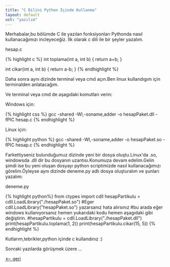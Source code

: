 ```yaml
---
title: "C Dilini Python İçinde Kullanma"
layout: default
ust: "yazılım"
---
```


Merhabalar,bu bölümde C ile yazılan fonksiyonları Pythonda nasıl kullanacağımızı incleyeceğiz. İlk olarak c dili ile bir şeyler yazalım.

hesap.c

{% highlight c %}
int toplama(int a, int b)
{
    return a+b;
}

int cikar(int a, int b)
{
    return a-b;
}
{% endhighlight %}										

Daha sonra aynı dizinde terminal veya cmd açın.Ben linux kullandıgım için terminalden anlatacağım.

Ve terminal veya cmd de aşagıdaki komutları verin:

Windows için:

{% highlight css %}
gcc -shared -Wl,-soname,adder -o hesapPaket.dll -fPIC hesap.c
{% endhighlight %}					
					

Linux için:

{% highlight python %}
gcc -shared -Wl,-soname,adder -o hesapPaket.so -fPIC hesap.c
{% endhighlight %}
					
					

Farkettiyseniz bulunduğumuz dizinde yeni bir dosya oluştu.Linux'da .so, windowsda .dll dir bu dosyanın uzantısı.Konumuza devam edelim.Gelin şimdi ise bu yeni oluşan dosyayı python scriptimizde nasıl kullanacağımızı görelim.Öyleyse aynı dizinde deneme.py adlı dosya oluşturalım ve şunları yazalım:

deneme.py

{% highlight python%}
from ctypes import cdll
hesapPartikulu = cdll.LoadLibrary("./hesapPaket.so") #Eger cdll.LoadLibrary("hesapPaket.so") yazarsanız hata alırsınız
#bu arada eğer windows kullanıyorsanız hemen yukarıdaki kodu hemen aşagıdaki gibi değiştirin.
#hesapPartikulu = cdll.LoadLibrary("./hesapPaket.dll")
print(hesapPartikulu.toplama(1, 2))
print(hesapPartikulu.cikar(15, 5))
{% endhighlight %}					
					

Kutlarım,tebrikler,python içinde c kullandınız :)

Sonraki yazılarda görüşmek üzere ...

[<-- geri](../)
